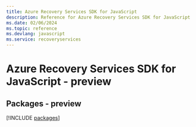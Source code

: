 ```yaml
---
title: Azure Recovery Services SDK for JavaScript
description: Reference for Azure Recovery Services SDK for JavaScript
ms.date: 02/06/2024
ms.topic: reference
ms.devlang: javascript
ms.service: recoveryservices
---
```

# Azure Recovery Services SDK for JavaScript - preview
## Packages - preview
[!INCLUDE [packages](recovery-services-index.md)]